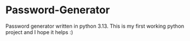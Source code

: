 # Password-Generator
Password generator written in python 3.13.
This is my first working python project and I hope it helps :)
